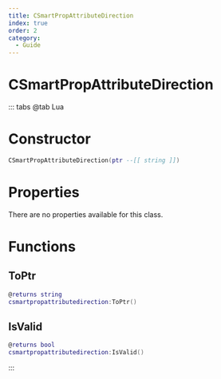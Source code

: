 ```yaml
---
title: CSmartPropAttributeDirection
index: true
order: 2
category:
  - Guide
---
```


# CSmartPropAttributeDirection

::: tabs
@tab Lua
# Constructor
```lua
CSmartPropAttributeDirection(ptr --[[ string ]])
```
# Properties
There are no properties available for this class.
# Functions
## ToPtr
```lua
@returns string
csmartpropattributedirection:ToPtr()
```
## IsValid
```lua
@returns bool
csmartpropattributedirection:IsValid()
```

:::